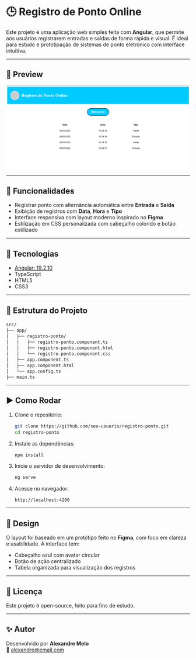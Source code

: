 # 🕒 Registro de Ponto Online

Este projeto é uma aplicação web simples feita com **Angular**, que permite aos usuários registrarem entradas e saídas de forma rápida e visual. É ideal para estudo e prototipação de sistemas de ponto eletrônico com interface intuitiva.

---

## 📸 Preview

![Preview](./screenshot.png)

---

## 🔧 Funcionalidades

- Registrar ponto com alternância automática entre **Entrada** e **Saída**
- Exibição de registros com **Data**, **Hora** e **Tipo**
- Interface responsiva com layout moderno inspirado no **Figma**
- Estilização em CSS personalizada com cabeçalho colorido e botão estilizado

---

## 🚀 Tecnologias

- [Angular: 19.2.10](https://angular.io/)
- TypeScript
- HTML5
- CSS3

---

## 📁 Estrutura do Projeto

```
src/
├── app/
│   ├── registro-ponto/
│   │   ├── registro-ponto.component.ts
│   │   ├── registro-ponto.component.html
│   │   └── registro-ponto.component.css
│   ├── app.component.ts
│   ├── app.component.html
│   └── app.config.ts
├── main.ts
```

---

## ▶️ Como Rodar

1. Clone o repositório:
   ```bash
   git clone https://github.com/seu-usuario/registro-ponto.git
   cd registro-ponto
   ```

2. Instale as dependências:
   ```bash
   npm install
   ```

3. Inicie o servidor de desenvolvimento:
   ```bash
   ng serve
   ```

4. Acesse no navegador:
   ```
   http://localhost:4200
   ```

---

## 🎨 Design

O layout foi baseado em um protótipo feito no **Figma**, com foco em clareza e usabilidade. A interface tem:

- Cabeçalho azul com avatar circular
- Botão de ação centralizado
- Tabela organizada para visualização dos registros

---

## 📄 Licença

Este projeto é open-source, feito para fins de estudo.

---

## ✨ Autor

Desenvolvido por **Alexandre Melo**  
📧 alexandre@email.com